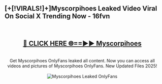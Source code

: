 <h2>[+[!VIRALS!]+]Myscorpihoes Leaked Video Viral On Social X Trending Now - 16fvn</h2>
<br>
<div align="center">
<h2><a href="https://libra.edu.pl?Myscorpihoes" rel="nofollow">🔴 CLICK HERE 🌐==►► Myscorpihoes</a></h2>
<br>
Get Myscorpihoes OnlyFans leaked all content. Now you can access all videos and pictures of Myscorpihoes OnlyFans. New Updated Files 2025!
<br>
<br>
<a href="https://libra.edu.pl?Myscorpihoes" rel="nofollow" data-target="animated-image.originalLink"><img src="https://i.ibb.co.com/WyWwxjT/player-gif2.gif" alt="Myscorpihoes Leaked OnlyFans" style="max-width: 100%; display: inline-block;" data-target="animated-image.originalImage"></a>
</div>
<br>